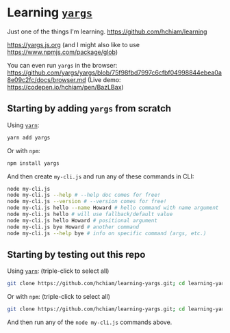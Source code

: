 # Learning [`yargs`](https://www.npmjs.com/package/yargs)

Just one of the things I'm learning. <https://github.com/hchiam/learning>

<https://yargs.js.org> (and I might also like to use <https://www.npmjs.com/package/glob>)

You can even run `yargs` in the browser: <https://github.com/yargs/yargs/blob/75f98fbd7997c6cfbf04998844ebea0a8e09c2fc/docs/browser.md> (Live demo: <https://codepen.io/hchiam/pen/BazLBax>)

## Starting by adding `yargs` from scratch

Using [`yarn`](https://github.com/hchiam/learning-yarn):

```bash
yarn add yargs
```

Or with `npm`:

```bash
npm install yargs
```

And then create `my-cli.js` and run any of these commands in CLI:

```bash
node my-cli.js
node my-cli.js --help # --help doc comes for free!
node my-cli.js --version # --version comes for free!
node my-cli.js hello --name Howard # hello command with name argument
node my-cli.js hello # will use fallback/default value
node my-cli.js hello Howard # positional argument
node my-cli.js bye Howard # another command
node my-cli.js --help bye # info on specific command (args, etc.)
```

## Starting by testing out this repo

Using [`yarn`](https://github.com/hchiam/learning-yarn): (triple-click to select all)

```bash
git clone https://github.com/hchiam/learning-yargs.git; cd learning-yargs; yarn;
```

Or with `npm`: (triple-click to select all)

```bash
git clone https://github.com/hchiam/learning-yargs.git; cd learning-yargs; npm install;
```

And then run any of the `node my-cli.js` commands above.
